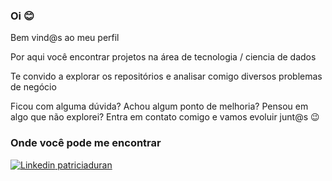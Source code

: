 ### Oi 😊

Bem vind@s ao meu perfil 

Por aqui você encontrar projetos na área de tecnologia / ciencia de dados

Te convido a explorar os repositórios e analisar comigo diversos problemas de negócio 

Ficou com alguma dúvida? Achou algum ponto de melhoria? Pensou em algo que não explorei? Entra em contato comigo e vamos evoluir junt@s 😉

### Onde você pode me encontrar
[![Linkedin](https://i.stack.imgur.com/gVE0j.png) patriciaduran](https://www.linkedin.com/in/patriciaduran/)&nbsp;&nbsp;&nbsp;&nbsp;&nbsp;&nbsp;&nbsp;&nbsp;



<!--
**PatriciaDuran/PatriciaDuran** is a ✨ _special_ ✨ repository because its `README.md` (this file) appears on your GitHub profile.

Here are some ideas to get you started:

- 🔭 I’m currently working on ...
- 🌱 I’m currently learning ...
- 👯 I’m looking to collaborate on ...
- 🤔 I’m looking for help with ...
- 💬 Ask me about ...
- 📫 How to reach me: ...
- 😄 Pronouns: ...
- ⚡ Fun fact: ...
-->
